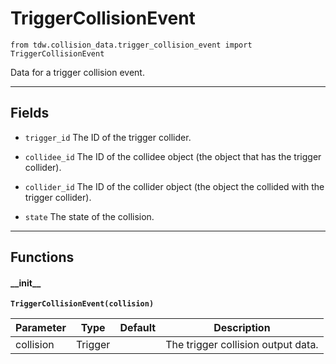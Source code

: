 # TriggerCollisionEvent

`from tdw.collision_data.trigger_collision_event import TriggerCollisionEvent`

Data for a trigger collision event.

***

## Fields

- `trigger_id` The ID of the trigger collider.

- `collidee_id` The ID of the collidee object (the object that has the trigger collider).

- `collider_id` The ID of the collider object (the object the collided with the trigger collider).

- `state` The state of the collision.

***

## Functions

#### \_\_init\_\_

**`TriggerCollisionEvent(collision)`**

| Parameter | Type | Default | Description |
| --- | --- | --- | --- |
| collision |  Trigger |  | The trigger collision output data. |

